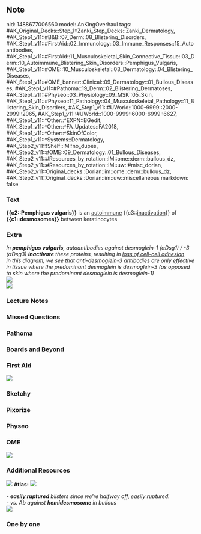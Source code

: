 ## Note
nid: 1488677006560
model: AnKingOverhaul
tags: #AK_Original_Decks::Step_1::Zanki_Step_Decks::Zanki_Dermatology, #AK_Step1_v11::#B&B::07_Derm::08_Blistering_Disorders, #AK_Step1_v11::#FirstAid::02_Immunology::03_Immune_Responses::15_Autoantibodies, #AK_Step1_v11::#FirstAid::11_Musculoskeletal_Skin_Connective_Tissue::03_Derm::10_Autoimmune_Blistering_Skin_Disorders::Pemphigus_Vulgaris, #AK_Step1_v11::#OME::10_Musculoskeletal::03_Dermatology::04_Blistering_Diseases, #AK_Step1_v11::#OME_banner::Clinical::09_Dermatology::01_Bullous_Diseases, #AK_Step1_v11::#Pathoma::19_Derm::02_Blistering_Dermatoses, #AK_Step1_v11::#Physeo::03_Physiology::09_MSK::05_Skin, #AK_Step1_v11::#Physeo::11_Pathology::04_Musculoskeletal_Pathology::11_Blistering_Skin_Disorders, #AK_Step1_v11::#UWorld::1000-9999::2000-2999::2065, #AK_Step1_v11::#UWorld::1000-9999::6000-6999::6627, #AK_Step1_v11::^Other::^EXPN::BGedit, #AK_Step1_v11::^Other::^FA_Updates::FA2018, #AK_Step1_v11::^Other::^SkinOfColor, #AK_Step1_v11::^Systems::Dermatology, #AK_Step2_v11::!Shelf::IM::no_dupes, #AK_Step2_v11::#OME::09_Dermatology::01_Bullous_Diseases, #AK_Step2_v11::#Resources_by_rotation::IM::ome::derm::bullous_dz, #AK_Step2_v11::#Resources_by_rotation::IM::uw::#misc_dorian, #AK_Step2_v11::Original_decks::Dorian::im::ome::derm::bullous_dz, #AK_Step2_v11::Original_decks::Dorian::im::uw::miscellaneous
markdown: false

### Text
<b>{{c2::Pemphigus vulgaris}}</b> is an <u>autoimmune</u>
{{c3::<u>inactivation</u>}} of <b>{{c1::desmosomes}}</b> between
keratinocytes

### Extra
<div>
  <i>In <b>pemphigus vulgaris</b>, autoantibodies against
  desmoglein-1 (αDsg1) / -3 (αDsg3) <b>inactivate</b> these
  proteins, resulting in <u>loss of cell-cell adhesion</u></i>
</div>
<div>
  <i>in this diagram, we see that anti-desmoglein-3 antibodies are
  only effective in tissue where the predominant desmoglein is
  desmoglein-3 (as opposed to skin where the predominant desmoglein
  is desmoglein-1)</i>
</div>
<div>
  <div>
    <i><u><img src="paste-602180184702977.jpg"></u></i>
  </div>
</div><img src=
"paste-5ab051cd0a6dfde385612a40661562d1267e51f5.png">

### Lecture Notes


### Missed Questions


### Pathoma


### Boards and Beyond


### First Aid
<img src="tmp8ThX18.png">

### Sketchy


### Pixorize


### Physeo


### OME
<div class="ome-widget">
  <a href=
  "https://onlinemeded.org/spa/dermatology/bullous-diseases/acquire?ref=anki">
  <img src="_OME_AnkiFlashcards_Lesson_1.png"></a>
</div>

### Additional Resources
<img src="big_5aa1715493537.jpg" class="resizer"> <b>Atlas:</b>
<img src="tmpF8FNSW.png" class="resizer">
<div>
  <div style="display: inline !important;">
    <div style="display: inline !important;">
      <i>- <b>easily ruptured</b> blisters since we're halfway off,
      easily ruptured.</i>
    </div>
  </div>
</div>
<div>
  <div style="display: inline !important;">
    <div style="display: inline !important;">
      <i>- vs. Ab against <b>hemidesmosome</b> in bullous</i>
    </div>
  </div>
</div>
<div>
  <div>
    <i><img class="resizer" src="paste-2344218919960577.jpg" style=
    ""></i>
  </div>
</div>

### One by one

